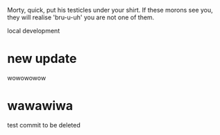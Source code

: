 Morty, quick, put his testicles under your shirt. If these morons see you, they will realise 'bru-u-uh' you are not one of them.

local development


# new update
wowowowow

# wawawiwa
 
test commit to be deleted